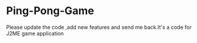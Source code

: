 Ping-Pong-Game
==============

Please update the code ,add new features and send me back.It's a code for J2ME game application